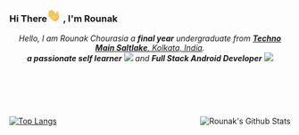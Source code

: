 ### Hi There<img src="https://raw.githubusercontent.com/ABSphreak/ABSphreak/master/gifs/Hi.gif" width="25px"> , I'm Rounak

<p align="center">
  <em>
    Hello, I am Rounak Chourasia a <b>final year</b> undergraduate from <a href="https://www.ticollege.ac.in/"> <b>Techno Main Saltlake</b>, Kolkata, India</a>.
  <br>
    <b>a passionate self learner</b> <img src="https://github.com/TheDudeThatCode/TheDudeThatCode/blob/master/Assets/Developer.gif" width="30px"> and <b>Full Stack Android Developer</b>&nbsp;<img src="https://github.com/TheDudeThatCode/TheDudeThatCode/blob/master/Assets/Designer.gif" width="36px">
  </em> 
</p>

<!--
**Rounak122/rounak122** is a ✨ _special_ ✨ repository because its `README.md` (this file) appears on your GitHub profile.


Here are some ideas to get you started:

- 🔭 I’m currently working on ...
- 🌱 I’m currently learning ...
- 👯 I’m looking to collaborate on ...
- 🤔 I’m looking for help with ...
- 💬 Ask me about ...
- 📫 How to reach me: ...
- 😄 Pronouns: ...
- ⚡ Fun fact: ...
-->
  <br>  <br>  <br>  <br>
<p align='center'>
  <img align="right" src="https://github-readme-stats.vercel.app/api?username=rounak122&show_icons=true&title_color=fff&icon_color=79ff97&text_color=efefef&bg_color=24292e" alt="Rounak's Github Stats">
</p>

[![Top Langs](https://github-readme-stats.vercel.app/api/top-langs/?username=rounak122&layout=compact&hide=javascript,css)](https://github.com/anuraghazra/github-readme-stats)
